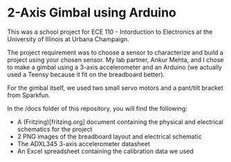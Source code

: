 # 2-Axis Gimbal using Arduino

This was a school project for ECE 110 - Intorduction to Electronics
at the University of Illinois at Urbana Champaign.

The project requirement was to choose a sensor to characterize and
build a project using your chosen sensor. My lab partner, Ankur Mehta,
and I chose to make a gimbal using a 3-axis accelerometer and an Arduino
(we actually used a Teensy because it fit on the breadboard better).

For the gimbal itself, we used two small servo motors and a pant/tilt
bracket from Sparkfun.

In the /docs folder of this repository, you will find the following:
- A (Fritzing)[fritzing.org] document containing the physical and
electrical schematics for the project
- 2 PNG images of the breadboard layout and electrical schematic
- The ADXL345 3-axis accelerometer datasheet
- An Excel spreadsheet containing the calibration data we used

